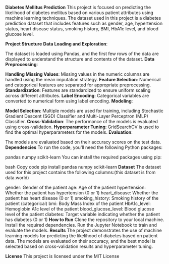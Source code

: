 **Diabetes Mellitus Prediction**
This project is focused on predicting the likelihood of diabetes mellitus based on various patient attributes using machine learning techniques. The dataset used in this project is a diabetes prediction dataset that includes features such as gender, age, hypertension status, heart disease status, smoking history, BMI, HbA1c level, and blood glucose level.

**Project Structure**
**Data Loading and Exploration**:

The dataset is loaded using Pandas, and the first few rows of the data are displayed to understand the structure and contents of the dataset.
**Data Preprocessing**:

**Handling Missing Values**: Missing values in the numeric columns are handled using the mean imputation strategy.
**Feature Selection**: Numerical and categorical features are separated for appropriate preprocessing.
**Standardization**: Features are standardized to ensure uniform scaling across different attributes.
**Label Encoding**: Categorical variables are converted to numerical form using label encoding.
**Modeling**:

**Model Selection**: Multiple models are used for training, including Stochastic Gradient Descent (SGD) Classifier and Multi-Layer Perceptron (MLP) Classifier.
**Cross-Validation**: The performance of the models is evaluated using cross-validation.
**Hyperparameter Tuning**: GridSearchCV is used to find the optimal hyperparameters for the models.
**Evaluation**:

The models are evaluated based on their accuracy scores on the test data.
**Dependencies**
To run the code, you'll need the following Python packages:

pandas
numpy
scikit-learn
You can install the required packages using pip:

bash
Copy code
pip install pandas numpy scikit-learn
**Dataset**
The dataset used for this project contains the following columns:(this dataset is from data.world)

gender: Gender of the patient
age: Age of the patient
hypertension: Whether the patient has hypertension (0 or 1)
heart_disease: Whether the patient has heart disease (0 or 1)
smoking_history: Smoking history of the patient (categorical)
bmi: Body Mass Index of the patient
HbA1c_level: Hemoglobin A1c level of the patient
blood_glucose_level: Blood glucose level of the patient
diabetes: Target variable indicating whether the patient has diabetes (0 or 1)
**How to Run**
Clone the repository to your local machine.
Install the required dependencies.
Run the Jupyter Notebook to train and evaluate the models.
**Results**
The project demonstrates the use of machine learning models for predicting the likelihood of diabetes based on patient data. The models are evaluated on their accuracy, and the best model is selected based on cross-validation results and hyperparameter tuning.

**License**
This project is licensed under the MIT License
